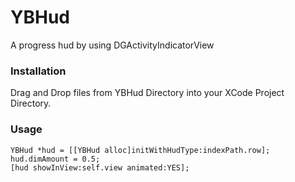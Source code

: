 # YBHud
A progress hud by using DGActivityIndicatorView

### Installation
Drag and Drop files from YBHud Directory into your XCode Project Directory.

### Usage
```
YBHud *hud = [[YBHud alloc]initWithHudType:indexPath.row];
hud.dimAmount = 0.5;
[hud showInView:self.view animated:YES];
```
